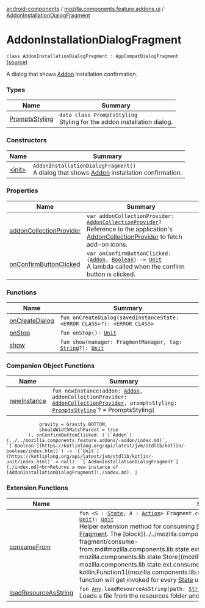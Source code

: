 [android-components](../../index.md) / [mozilla.components.feature.addons.ui](../index.md) / [AddonInstallationDialogFragment](./index.md)

# AddonInstallationDialogFragment

`class AddonInstallationDialogFragment : AppCompatDialogFragment` [(source)](https://github.com/mozilla-mobile/android-components/blob/master/components/feature/addons/src/main/java/mozilla/components/feature/addons/ui/AddonInstallationDialogFragment.kt#L56)

A dialog that shows [Addon](../../mozilla.components.feature.addons/-addon/index.md) installation confirmation.

### Types

| Name | Summary |
|---|---|
| [PromptsStyling](-prompts-styling/index.md) | `data class PromptsStyling`<br>Styling for the addon installation dialog. |

### Constructors

| Name | Summary |
|---|---|
| [&lt;init&gt;](-init-.md) | `AddonInstallationDialogFragment()`<br>A dialog that shows [Addon](../../mozilla.components.feature.addons/-addon/index.md) installation confirmation. |

### Properties

| Name | Summary |
|---|---|
| [addonCollectionProvider](addon-collection-provider.md) | `var addonCollectionProvider: `[`AddonCollectionProvider`](../../mozilla.components.feature.addons.amo/-addon-collection-provider/index.md)`?`<br>Reference to the application's [AddonCollectionProvider](../../mozilla.components.feature.addons.amo/-addon-collection-provider/index.md) to fetch add-on icons. |
| [onConfirmButtonClicked](on-confirm-button-clicked.md) | `var onConfirmButtonClicked: (`[`Addon`](../../mozilla.components.feature.addons/-addon/index.md)`, `[`Boolean`](https://kotlinlang.org/api/latest/jvm/stdlib/kotlin/-boolean/index.html)`) -> `[`Unit`](https://kotlinlang.org/api/latest/jvm/stdlib/kotlin/-unit/index.html)<br>A lambda called when the confirm button is clicked. |

### Functions

| Name | Summary |
|---|---|
| [onCreateDialog](on-create-dialog.md) | `fun onCreateDialog(savedInstanceState: <ERROR CLASS>?): <ERROR CLASS>` |
| [onStop](on-stop.md) | `fun onStop(): `[`Unit`](https://kotlinlang.org/api/latest/jvm/stdlib/kotlin/-unit/index.html) |
| [show](show.md) | `fun show(manager: FragmentManager, tag: `[`String`](https://kotlinlang.org/api/latest/jvm/stdlib/kotlin/-string/index.html)`?): `[`Unit`](https://kotlinlang.org/api/latest/jvm/stdlib/kotlin/-unit/index.html) |

### Companion Object Functions

| Name | Summary |
|---|---|
| [newInstance](new-instance.md) | `fun newInstance(addon: `[`Addon`](../../mozilla.components.feature.addons/-addon/index.md)`, addonCollectionProvider: `[`AddonCollectionProvider`](../../mozilla.components.feature.addons.amo/-addon-collection-provider/index.md)`, promptsStyling: `[`PromptsStyling`](-prompts-styling/index.md)`? = PromptsStyling(
                gravity = Gravity.BOTTOM,
                shouldWidthMatchParent = true
            ), onConfirmButtonClicked: (`[`Addon`](../../mozilla.components.feature.addons/-addon/index.md)`, `[`Boolean`](https://kotlinlang.org/api/latest/jvm/stdlib/kotlin/-boolean/index.html)`) -> `[`Unit`](https://kotlinlang.org/api/latest/jvm/stdlib/kotlin/-unit/index.html)` = null): `[`AddonInstallationDialogFragment`](./index.md)<br>Returns a new instance of [AddonInstallationDialogFragment](./index.md). |

### Extension Functions

| Name | Summary |
|---|---|
| [consumeFrom](../../mozilla.components.lib.state.ext/androidx.fragment.app.-fragment/consume-from.md) | `fun <S : `[`State`](../../mozilla.components.lib.state/-state.md)`, A : `[`Action`](../../mozilla.components.lib.state/-action.md)`> Fragment.consumeFrom(store: `[`Store`](../../mozilla.components.lib.state/-store/index.md)`<`[`S`](../../mozilla.components.lib.state.ext/androidx.fragment.app.-fragment/consume-from.md#S)`, `[`A`](../../mozilla.components.lib.state.ext/androidx.fragment.app.-fragment/consume-from.md#A)`>, block: (`[`S`](../../mozilla.components.lib.state.ext/androidx.fragment.app.-fragment/consume-from.md#S)`) -> `[`Unit`](https://kotlinlang.org/api/latest/jvm/stdlib/kotlin/-unit/index.html)`): `[`Unit`](https://kotlinlang.org/api/latest/jvm/stdlib/kotlin/-unit/index.html)<br>Helper extension method for consuming [State](../../mozilla.components.lib.state/-state.md) from a [Store](../../mozilla.components.lib.state/-store/index.md) sequentially in order inside a [Fragment](#). The [block](../../mozilla.components.lib.state.ext/androidx.fragment.app.-fragment/consume-from.md#mozilla.components.lib.state.ext$consumeFrom(androidx.fragment.app.Fragment, mozilla.components.lib.state.Store((mozilla.components.lib.state.ext.consumeFrom.S, mozilla.components.lib.state.ext.consumeFrom.A)), kotlin.Function1((mozilla.components.lib.state.ext.consumeFrom.S, kotlin.Unit)))/block) function will get invoked for every [State](../../mozilla.components.lib.state/-state.md) update. |
| [loadResourceAsString](../../mozilla.components.support.test.file/kotlin.-any/load-resource-as-string.md) | `fun `[`Any`](https://kotlinlang.org/api/latest/jvm/stdlib/kotlin/-any/index.html)`.loadResourceAsString(path: `[`String`](https://kotlinlang.org/api/latest/jvm/stdlib/kotlin/-string/index.html)`): `[`String`](https://kotlinlang.org/api/latest/jvm/stdlib/kotlin/-string/index.html)<br>Loads a file from the resources folder and returns its content as a string object. |
